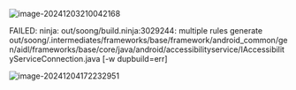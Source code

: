 ![image-20241203210042168](https://cdn.jsdelivr.net/gh/chaixiang2002/repo/picgo/img/202412032100660.png)





FAILED: ninja: out/soong/build.ninja:3029244: multiple rules generate out/soong/.intermediates/frameworks/base/framework/android_common/gen/aidl/frameworks/base/core/java/android/accessibilityservice/IAccessibilityServiceConnection.java [-w dupbuild=err]

![image-20241204172232951](https://cdn.jsdelivr.net/gh/chaixiang2002/repo/picgo/img/202412041722996.png)